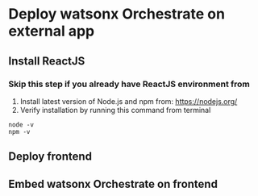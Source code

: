# Deploy watsonx Orchestrate on external app

## Install ReactJS

### Skip this step if you already have ReactJS environment from

1. Install latest version of Node.js and npm from: https://nodejs.org/
2. Verify installation by running this command from terminal

```
node -v
npm -v
```

## Deploy frontend

## Embed watsonx Orchestrate on frontend
